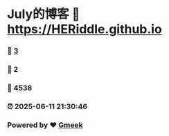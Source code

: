 # July的博客 :link: https://HERiddle.github.io 
### :page_facing_up: [3](https://HERiddle.github.io/tag.html) 
### :speech_balloon: 2 
### :hibiscus: 4538 
### :alarm_clock: 2025-06-11 21:30:46 
### Powered by :heart: [Gmeek](https://github.com/Meekdai/Gmeek)
